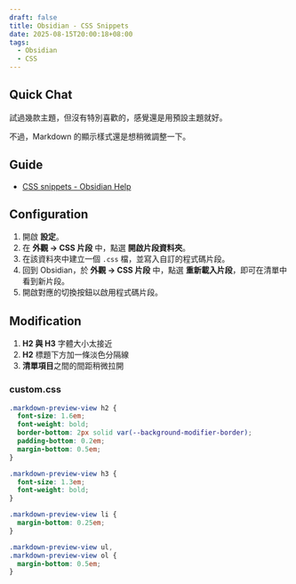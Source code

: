 ```yaml
---
draft: false
title: Obsidian - CSS Snippets
date: 2025-08-15T20:00:18+08:00
tags:
  - Obsidian
  - CSS
---
```


## Quick Chat

試過幾款主題，但沒有特別喜歡的，感覺還是用預設主題就好。  

不過，Markdown 的顯示樣式還是想稍微調整一下。

## Guide

- [CSS snippets - Obsidian Help](https://help.obsidian.md/snippets)

## Configuration

1. 開啟 **設定**。
2. 在 **外觀 → CSS 片段** 中，點選 **開啟片段資料夾**。
3. 在該資料夾中建立一個 `.css` 檔，並寫入自訂的程式碼片段。
4. 回到 Obsidian，於 **外觀 → CSS 片段** 中，點選 **重新載入片段**，即可在清單中看到新片段。
5. 開啟對應的切換按鈕以啟用程式碼片段。

## Modification

1. **H2 與 H3** 字體大小太接近
2. **H2** 標題下方加一條淡色分隔線
3. **清單項目**之間的間距稍微拉開

### custom.css

```css
.markdown-preview-view h2 {
  font-size: 1.6em;
  font-weight: bold;
  border-bottom: 2px solid var(--background-modifier-border); 
  padding-bottom: 0.2em;
  margin-bottom: 0.5em;
}

.markdown-preview-view h3 {
  font-size: 1.3em;
  font-weight: bold;
}

.markdown-preview-view li {
  margin-bottom: 0.25em;
}

.markdown-preview-view ul,
.markdown-preview-view ol {
  margin-bottom: 0.5em;
}

```